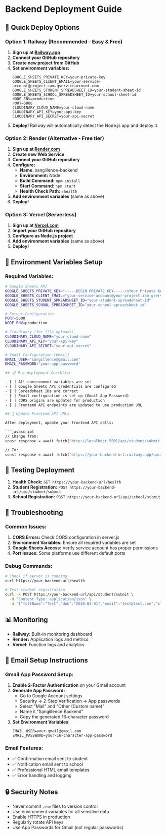 # Backend Deployment Guide

## 🚀 Quick Deploy Options

### Option 1: Railway (Recommended - Easy & Free)

1. **Sign up at [Railway.app](https://railway.app)**
2. **Connect your GitHub repository**
3. **Create new project from GitHub**
4. **Set environment variables:**
   ```
   GOOGLE_SHEETS_PRIVATE_KEY=your-private-key
   GOOGLE_SHEETS_CLIENT_EMAIL=your-service-account@project.iam.gserviceaccount.com
   GOOGLE_SHEETS_STUDENT_SPREADSHEET_ID=your-student-sheet-id
   GOOGLE_SHEETS_SCHOOL_SPREADSHEET_ID=your-school-sheet-id
   NODE_ENV=production
   PORT=5000
   CLOUDINARY_CLOUD_NAME=your-cloud-name
   CLOUDINARY_API_KEY=your-api-key
   CLOUDINARY_API_SECRET=your-api-secret
   ```
5. **Deploy!** Railway will automatically detect the Node.js app and deploy it.

### Option 2: Render (Alternative - Free tier)

1. **Sign up at [Render.com](https://render.com)**
2. **Create new Web Service**
3. **Connect your GitHub repository**
4. **Configure:**
   - **Name:** sangillence-backend
   - **Environment:** Node
   - **Build Command:** `npm install`
   - **Start Command:** `npm start`
   - **Health Check Path:** `/health`
5. **Add environment variables** (same as above)
6. **Deploy!**

### Option 3: Vercel (Serverless)

1. **Sign up at [Vercel.com](https://vercel.com)**
2. **Import your GitHub repository**
3. **Configure as Node.js project**
4. **Add environment variables** (same as above)
5. **Deploy!**

## 🔧 Environment Variables Setup

### Required Variables:
```bash
# Google Sheets API
GOOGLE_SHEETS_PRIVATE_KEY="-----BEGIN PRIVATE KEY-----\nYour Private Key Here\n-----END PRIVATE KEY-----\n"
GOOGLE_SHEETS_CLIENT_EMAIL="your-service-account@your-project.iam.gserviceaccount.com"
GOOGLE_SHEETS_STUDENT_SPREADSHEET_ID="your-student-spreadsheet-id"
GOOGLE_SHEETS_SCHOOL_SPREADSHEET_ID="your-school-spreadsheet-id"

# Server Configuration
PORT=5000
NODE_ENV=production

# Cloudinary (for file uploads)
CLOUDINARY_CLOUD_NAME="your-cloud-name"
CLOUDINARY_API_KEY="your-api-key"
CLOUDINARY_API_SECRET="your-api-secret"

# Email Configuration (Gmail)
EMAIL_USER="sangillence@gmail.com"
EMAIL_PASSWORD="your-app-password"

## 📋 Pre-deployment Checklist

- [ ] All environment variables are set
- [ ] Google Sheets API credentials are configured
- [ ] Spreadsheet IDs are correct
- [ ] Email configuration is set up (Gmail App Password)
- [ ] CORS origins are updated for production
- [ ] Frontend API endpoints are updated to use production URL

## 🔄 Update Frontend API URLs

After deployment, update your frontend API calls:

```javascript
// Change from:
const response = await fetch('http://localhost:5001/api/student/submit', {

// To:
const response = await fetch('https://your-backend-url.railway.app/api/student/submit', {
```

## 🧪 Testing Deployment

1. **Health Check:** `GET https://your-backend-url/health`
2. **Student Registration:** `POST https://your-backend-url/api/student/submit`
3. **School Registration:** `POST https://your-backend-url/api/school/submit`

## 🚨 Troubleshooting

### Common Issues:
1. **CORS Errors:** Check CORS configuration in server.js
2. **Environment Variables:** Ensure all required variables are set
3. **Google Sheets Access:** Verify service account has proper permissions
4. **Port Issues:** Some platforms use different default ports

### Debug Commands:
```bash
# Check if server is running
curl https://your-backend-url/health

# Test student registration
curl -X POST https://your-backend-url/api/student/submit \
  -H "Content-Type: application/json" \
  -d '{"fullName":"Test","dob":"2020-01-01","email":"test@test.com","class":"4","mobile":"1234567890","schoolEmail":"school@test.com"}'
```

## 📊 Monitoring

- **Railway:** Built-in monitoring dashboard
- **Render:** Application logs and metrics
- **Vercel:** Function logs and analytics

## 📧 Email Setup Instructions

### Gmail App Password Setup:
1. **Enable 2-Factor Authentication** on your Gmail account
2. **Generate App Password:**
   - Go to Google Account settings
   - Security → 2-Step Verification → App passwords
   - Select "Mail" and "Other (Custom name)"
   - Name it "Sangillence Backend"
   - Copy the generated 16-character password
3. **Set Environment Variables:**
   ```
   EMAIL_USER=your-gmail@gmail.com
   EMAIL_PASSWORD=your-16-character-app-password
   ```

### Email Features:
- ✅ Confirmation email sent to student
- ✅ Notification email sent to school
- ✅ Professional HTML email templates
- ✅ Error handling and logging

## 🔒 Security Notes

- Never commit `.env` files to version control
- Use environment variables for all sensitive data
- Enable HTTPS in production
- Regularly rotate API keys
- Use App Passwords for Gmail (not regular passwords) 